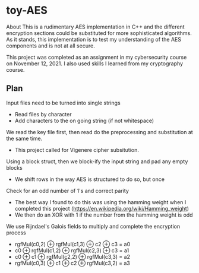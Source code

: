 # toy-AES
About
This is a rudimentary AES implementation in C++ and the different encryption sections could be substituted for more sophisticated algorithms. As it stands, this implementation is to test my understanding of the AES components and is not at all secure.<br>

This project was completed as an assignment in my cybersecurity course on November 12, 2021. I also used skills I learned from my cryptography course.

## Plan
Input files need to be turned into single strings
- Read files by character
- Add characters to the on going string (if not whitespace)

We read the key file first, then read do the preprocessing and substitution at the same time.
- This project called for Vigenere cipher subsitution.

Using a block struct, then we block-ify the input string and pad any empty blocks
- We shift rows in the way AES is structured to do so, but once

Check for an odd number of 1's and correct parity
- The best way I found to do this was using the hamming weight when I completed this project (https://en.wikipedia.org/wiki/Hamming_weight)
- We then do an XOR with 1 if the number from the hamming weight is odd

We use Rijndael's Galois fields to multiply and complete the encryption process
- rgfMul(c0,2) ⊕ rgfMul(c1,3)  ⊕ c2  ⊕ c3 =  a0
- c0 ⊕ rgfMul(c1,2)  ⊕ rgfMul(c2,3)  ⊕ c3 =  a1
- c0 ⊕ c1 ⊕ rgfMul(c2,2)  ⊕ rgfMul(c3,3)  =  a2
- rgfMul(c0,3) ⊕ c1  ⊕ c2  ⊕ rgfMul(c3,2)  =  a3
